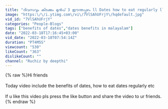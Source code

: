 ```yaml
---
title: "ദിവസവും കിടക്കും മുൻപ് 3 ഈന്തപ്പഴം ll Dates how to eat regularly ll Dates Benefit"
image: "https:\/\/i.ytimg.com\/vi\/7VlSAhUFrjY\/hqdefault.jpg"
vid_id: "7VlSAhUFrjY"
categories: "People-Blogs"
tags: ["benefits of dates","dates benefits in malayalam"]
date: "2022-03-18T17:16:45+03:00"
vid_date: "2022-03-18T07:54:14Z"
duration: "PT4M5S"
viewcount: "530"
likeCount: "363"
dislikeCount: ""
channel: "Ruchiz by deepthi"
---
```

{% raw %}Hi friends<br /><br />Today video include the benefits of dates, how to eat dates regularly etc<br /><br />If u like this video pls press the like button and share the video to ur friends.{% endraw %}
